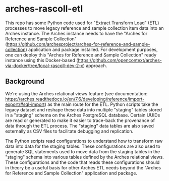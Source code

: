 # arches-rascoll-etl

This repo has some Python code used for "Extract Transform Load" (ETL) processes to move legacy reference and sample collection item data into an Arches instance. The Arches instance needs to have the "Arches for Reference and Sample Collection" (https://github.com/archesproject/arches-for-reference-and-sample-collection) application and package installed. For development purposes, one can deploy this "Arches for Reference and Sample Collection" ready instance using this Docker-based (https://github.com/opencontext/arches-via-docker/tree/local-rascoll-dev-2-x) approach.

## Background

We're using the Arches relational views feature (see documentation: https://arches.readthedocs.io/en/7.6/developing/reference/import-export/#sql-import) as the main route for the ETL. Python scripts take the legacy dataset and reshape these data into multiple "staging" tables stored in a "staging" schema on the Arches PostgreSQL database. Certain UUIDs are read or generated to make it easier to trace-back the provenance of data through the ETL process. The "staging" data tables are also saved externally as CSV files to facilitate debugging and replication. 

The Python scripts read configurations to understand how to transform raw data into data for the staging tables. These configurations are also used to generate SQL statements used to move data from the staging tables in the "staging" schema into various tables defined by the Arches relational views. These configurations and the code that reads these configurations should in theory be a useful basis for other Arches ETL needs beyond the "Arches for Reference and Sample Collection" application and package.

